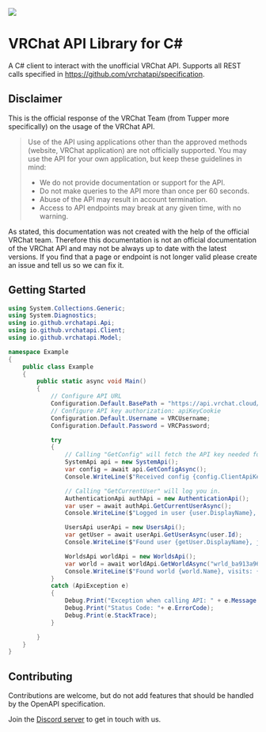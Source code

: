 ![](https://github.com/vrchatapi/vrchatapi.github.io/blob/master/assets/img/lang/lang_csharp_banner_1500x300.png?raw=true)

# VRChat API Library for C#

A C# client to interact with the unofficial VRChat API. Supports all REST calls specified in https://github.com/vrchatapi/specification.

## Disclaimer

This is the official response of the VRChat Team (from Tupper more specifically) on the usage of the VRChat API.

> Use of the API using applications other than the approved methods (website, VRChat application) are not officially supported. You may use the API for your own application, but keep these guidelines in mind:
> * We do not provide documentation or support for the API.
> * Do not make queries to the API more than once per 60 seconds.
> * Abuse of the API may result in account termination.
> * Access to API endpoints may break at any given time, with no warning.

As stated, this documentation was not created with the help of the official VRChat team. Therefore this documentation is not an official documentation of the VRChat API and may not be always up to date with the latest versions. If you find that a page or endpoint is not longer valid please create an issue and tell us so we can fix it.

## Getting Started

```csharp
using System.Collections.Generic;
using System.Diagnostics;
using io.github.vrchatapi.Api;
using io.github.vrchatapi.Client;
using io.github.vrchatapi.Model;

namespace Example
{
    public class Example
    {
        public static async void Main()
        {
            // Configure API URL
            Configuration.Default.BasePath = "https://api.vrchat.cloud/api/1";
            // Configure API key authorization: apiKeyCookie
            Configuration.Default.Username = VRCUsername;
            Configuration.Default.Password = VRCPassword;

            try
            {
                // Calling "GetConfig" will fetch the API key needed for further requests.
                SystemApi api = new SystemApi();
                var config = await api.GetConfigAsync();
                Console.WriteLine($"Received config {config.ClientApiKey}.");

                // Calling "GetCurrentUser" will log you in.
                AuthenticationApi authApi = new AuthenticationApi();
                var user = await authApi.GetCurrentUserAsync();
                Console.WriteLine($"Logged in user {user.DisplayName}, Current Avatar {user.CurrentAvatar}");

                UsersApi userApi = new UsersApi();
                var getUser = await userApi.GetUserAsync(user.Id);
                Console.WriteLine($"Found user {getUser.DisplayName}, joined {getUser.DateJoined}");

                WorldsApi worldApi = new WorldsApi();
                var world = await worldApi.GetWorldAsync("wrld_ba913a96-fac4-4048-a062-9aa5db092812");
                Console.WriteLine($"Found world {world.Name}, visits: {world.Visits}");
            }
            catch (ApiException e)
            {
                Debug.Print("Exception when calling API: " + e.Message );
                Debug.Print("Status Code: "+ e.ErrorCode);
                Debug.Print(e.StackTrace);
            }

        }
    }
}
```

## Contributing

Contributions are welcome, but do not add features that should be handled by the OpenAPI specification.

Join the [Discord server](https://discord.gg/Ge2APMhPfD) to get in touch with us.